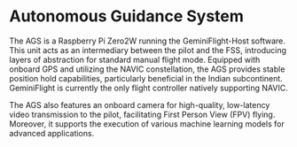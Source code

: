 # Autonomous Guidance System

The AGS is a Raspberry Pi Zero2W running the GeminiFlight-Host software. This unit acts as an intermediary between the pilot and the FSS, introducing layers of abstraction for standard manual flight mode. Equipped with onboard GPS and utilizing the NAVIC constellation, the AGS provides stable position hold capabilities, particularly beneficial in the Indian subcontinent. GeminiFlight is currently the only flight controller natively supporting NAVIC.

The AGS also features an onboard camera for high-quality, low-latency video transmission to the pilot, facilitating First Person View (FPV) flying. Moreover, it supports the execution of various machine learning models for advanced applications.
